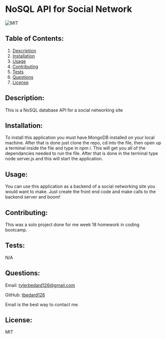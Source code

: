 # NoSQL API for Social Network
  ![MIT](https://img.shields.io/badge/license-MIT-blue)

            
## Table of Contents:
1. [Description](#description)
2. [Installation](#installation)
3. [Usage](#usage)
4. [Contributing](#contributing)
5. [Tests](#tests)
6. [Questions](#questions)
7. [License](#license)

## Description:
This is a NoSQL database API for a social networking site          


## Installation:
To install this application you must have MongoDB installed on your local machine. After that is done just clone the repo, cd into the file, then open up a terminal inside the file and type in npm i. This will get you all of the dependancies needed to run the file. After that is done in the terminal type node server.js and this will start the application.
            
## Usage:
You can use this application as a backend of a social networking site you would want to make. Just create the front end code and make calls to the backend server and boom!
            
## Contributing:
This was a solo project done for me week 18 homework in coding bootcamp.
            
## Tests:
N/A
    
## Questions:
Email: tylerbedard126@gmail.com


GitHub: 
[tbedard126](https://github.com/tbedard126)


Email is the best way to contact me.
## License:

  MIT
  
  
  